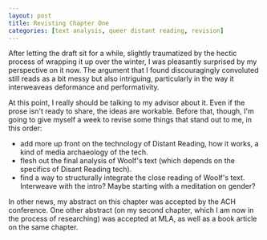 ```yaml
---
layout: post
title: Revisting Chapter One
categories: [text analysis, queer distant reading, revision]
--- 
```


After letting the draft sit for a while, slightly traumatized by the
hectic process of wrapping it up over the winter, I was pleasantly
surprised by my perspective on it now. The argument that I found
discouragingly convoluted still reads as a bit messy but also
intriguing, particularly in the way it interweaveas deformance and
performativity. 

At this point, I really should be talking to my advisor about it. Even
if the prose isn't ready to share, the ideas are workable. Before
that, though, I'm going to give myself a week to revise some things
that stand out to me, in this order:

- add more up front on the technology of Distant Reading, how it
works, a kind of media archaeology of the tech. 
- flesh out the final analysis of Woolf's text (which depends on the
specifics of Disant Reading tech).
- find a way to structurally integrate the close reading of Woolf's
text. Interweave with the intro? Maybe starting with a meditation on
gender? 

In other news, my abstract on this chapter was accepted by the ACH
conference. One other abstract (on my second chapter, which I am now
in the process of researching) was accepted at MLA, as well as a book
article on the same chapter. 

